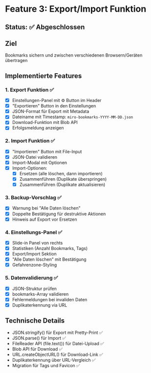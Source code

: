 # Feature 3: Export/Import Funktion

## Status: ✅ Abgeschlossen

## Ziel
Bookmarks sichern und zwischen verschiedenen Browsern/Geräten übertragen

## Implementierte Features

### 1. Export Funktion ✅
- [x] Einstellungen-Panel mit ⚙️ Button im Header
- [x] "Exportieren" Button in den Einstellungen
- [x] JSON-Format für Export mit Metadata
- [x] Dateiname mit Timestamp: `miro-bookmarks-YYYY-MM-DD.json`
- [x] Download-Funktion mit Blob API
- [x] Erfolgsmeldung anzeigen

### 2. Import Funktion ✅
- [x] "Importieren" Button mit File-Input
- [x] JSON-Datei validieren
- [x] Import-Modal mit Optionen
- [x] Import-Optionen:
  - [x] Ersetzen (alle löschen, dann importieren)
  - [x] Zusammenführen (Duplikate überspringen)
  - [x] Zusammenführen (Duplikate aktualisieren)

### 3. Backup-Vorschlag ✅
- [x] Warnung bei "Alle Daten löschen"
- [x] Doppelte Bestätigung für destruktive Aktionen
- [x] Hinweis auf Export vor Ersetzen

### 4. Einstellungs-Panel ✅
- [x] Slide-in Panel von rechts
- [x] Statistiken (Anzahl Bookmarks, Tags)
- [x] Export/Import Sektion
- [x] "Alle Daten löschen" mit Bestätigung
- [x] Gefahrenzone-Styling

### 5. Datenvalidierung ✅
- [x] JSON-Struktur prüfen
- [x] bookmarks-Array validieren
- [x] Fehlermeldungen bei invaliden Daten
- [x] Duplikaterkennung via URL

## Technische Details
- JSON.stringify() für Export mit Pretty-Print ✅
- JSON.parse() für Import ✅
- FileReader API (file.text()) für Datei-Upload ✅
- Blob API für Download ✅
- URL.createObjectURL() für Download-Link ✅
- Duplikaterkennung über URL-Vergleich ✅
- Migration für Tags und Favicon ✅

